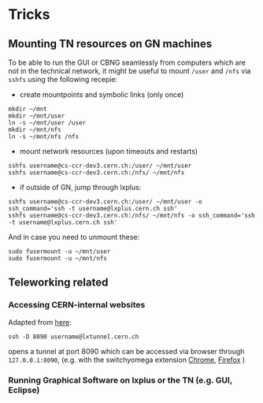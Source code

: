 # Tricks

## Mounting TN resources on GN machines
To be able to run the GUI or CBNG seamlessly from computers which are not
in the technical network, it might be useful to mount `/user` and `/nfs`
via `sshfs` using the following recepie:

- create mountpoints and symbolic links (only once)
```
mkdir ~/mnt
mkdir ~/mnt/user
ln -s ~/mnt/user /user
mkdir ~/mnt/nfs
ln -s ~/mnt/nfs /nfs
```

- mount network resources (upon timeouts and restarts)
```
sshfs username@cs-ccr-dev3.cern.ch:/user/ ~/mnt/user
sshfs username@cs-ccr-dev3.cern.ch:/nfs/ ~/mnt/nfs
```

- if outside of GN, jump through lxplus:
```
sshfs username@cs-ccr-dev3.cern.ch:/user/ ~/mnt/user -o ssh_command='ssh -t username@lxplus.cern.ch ssh'
sshfs username@cs-ccr-dev3.cern.ch:/nfs/ ~/mnt/nfs -o ssh_command='ssh -t username@lxplus.cern.ch ssh'
```


And in case you need to unmount these:
```
sudo fusermount -u ~/mnt/user
sudo fusermount -u ~/mnt/nfs
```

## Teleworking related

### Accessing CERN-internal websites
Adapted from [here](codi_teleworking):

```
ssh -D 8090 username@lxtunnel.cern.ch
```

opens a tunnel at port 8090 which can be accessed via browser through `127.0.0.1:8090`, (e.g. 
with the switchyomega extension 
[Chrome](plugin_chrome), 
 [Firefox](plugin_firefox)
 )

### Running Graphical Software on lxplus or the TN (e.g. GUI, Eclipse)


[codi_teleworking]: https://codimd.web.cern.ch/vjC8BHbTS7etHwJve-K2Uw
[plugin_firefox]: https://addons.mozilla.org/en-US/firefox/addon/switchyomega/
[plugin_chrome]: https://chrome.google.com/webstore/detail/proxy-switchyomega/padekgcemlokbadohgkifijomclgjgif